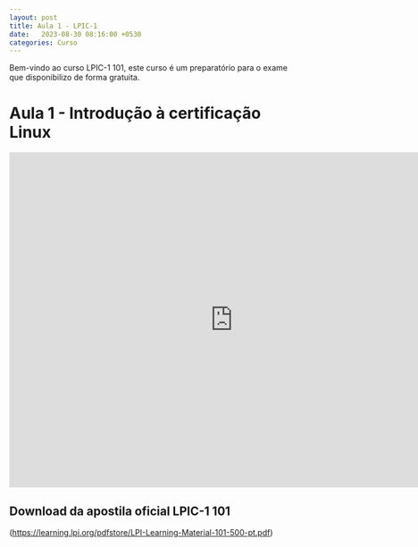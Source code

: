 ```yaml
---
layout: post
title: Aula 1 - LPIC-1
date:   2023-08-30 08:16:00 +0530
categories: Curso
---
```

Bem-vindo ao curso LPIC-1 101, este curso é um preparatório para o exame que disponibilizo de forma gratuita. 

# Aula 1 - Introdução à certificação Linux 

<iframe width="800" height="600" src="https://www.youtube.com/embed/-q7-xHq9vBw?list=PL0IggKUxTGp0TIQr2sZZ4QrGqGstrRnFd" title="Aula 1 - Curso LPIC-1 101 - Aula 1" frameborder="0" allow="accelerometer; autoplay; clipboard-write; encrypted-media; gyroscope; picture-in-picture; web-share" allowfullscreen></iframe>

## Download da apostila oficial LPIC-1 101

(https://learning.lpi.org/pdfstore/LPI-Learning-Material-101-500-pt.pdf)
